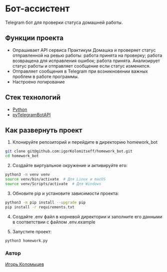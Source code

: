 # Бот-ассистент

Telegram бот для проверки статуса домашней работы. 

## Функции проекта

* Опрашивает API сервиса Практикум Домашка и проверяет статус отправленной 
на ревью работы: работа принята на проверку; работа возвращена для исправления 
ошибок; работа принята. Анализирует статус работы и отправляет сообщение если 
статус изменился.
* Отправляет сообщения в Telegram при возникновении важных проблем в работе 
программы.
* Настроено логирование


## Стек технологий
* [Python](https://www.python.org/)
* [pyTelegramBotAPI](https://pytba.readthedocs.io/en/latest/)

## Как развернуть проект
1. Клонируйте репозиторий и перейдите в директорию homework_bot
```bash
git clone git@github.com:igorKolomitseff/homework_bot.git
cd homework_bot
```

2. Создайте виртуальное окружение и активируйте его:
```bash
python3 -m venv venv
source venv/bin/activate  # Для Linux и macOS
source venv/Scripts/activate  # Для Windows
```

3. Обновите pip и установите зависимости проекта:
```bash
python3 -m pip install --upgrade pip
pip install -r requirements.txt
```

4. Создайте .env файл в корневой директории и заполните его данными в 
соответствии с файлом .env.example

5. Запустите проект:
```bash
python3 homework.py
```

### Автор

[Игорь Коломыцев](https://github.com/igorKolomitseff)
